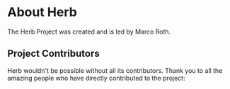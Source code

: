 <script setup>
  import { VPTeamMembers } from "vitepress/theme"

  const creator = {
    avatar: "https://www.github.com/marcoroth.png",
    name: "Marco Roth",
    title: "Creator and Project Lead",
    links: [
      { icon: "github", link: "https://github.com/marcoroth" },
      { icon: "twitter", link: "https://twitter.com/marcoroth_" },
      { icon: "mastodon", link: "https://ruby.social/@marcoroth" },
      { icon: "bluesky", link: "https://bsky.app/profile/marcoroth.dev" },
    ]
  }
</script>

# About Herb

The Herb Project was created and is led by Marco Roth.

<VPTeamMembers size="small" :members="[creator]" />

## Project Contributors

Herb wouldn't be possible without all its contributors. Thank you to all the amazing people who have directly contributed to the project:

<GitHubContributors owner="marcoroth" repo="herb" :limit="30" />
